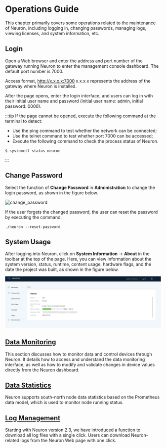 # Operations Guide

This chapter primarily covers some operations related to the maintenance of Neuron, including logging in, changing passwords, managing logs, viewing licenses, and system information, etc.

## Login

Open a Web browser and enter the address and port number of the gateway running Neuron to enter the management console dashboard. The default port number is 7000.

Access format, http://x.x.x.x:7000 x.x.x.x represents the address of the gateway where Neuron is installed.

After the page opens, enter the login interface, and users can log in with their initial user name and password (initial user name: admin, initial password: 0000).

:::tip
If the page cannot be opened, execute the following command at the terminal to detect:

* Use the ping command to test whether the network can be connected;
* Use the telnet command to test whether port 7000 can be accessed;
* Execute the following command to check the process status of Neuron.

```
$ systemctl status neuron
```
:::

## Change Password

Select the function of **Change Password** in **Administration** to change the login password, as shown in the figure below.

![change_password](/Users/lena/Documents/GitHub/neuron-docs/en_US/usage/admin/assets/change_password.png)

If the user forgets the changed password, the user can reset the password by executing the command.

```shell
./neuron --reset-password
```

## System Usage

After logging into Neuron, click on **System Information** -> **About** in the toolbar at the top of the page. Here, you can view information about the system version, status, runtime, content usage, hardware flags, and the date the project was built, as shown in the figure below.

![image-20230802172853368](./assets/usage.png)

## [Data Monitoring](../monitoring.md)

This section discusses how to monitor data and control devices through Neuron. It details how to access and understand the data monitoring interface, as well as how to modify and validate changes in device values directly from the Neuron dashboard.

## [Data Statistics](../dashboard/data-statistics.md)

Neuron supports south-north node data statistics based on the Prometheus data model, which is used to monitor node running status. 

## [Log Management](./log-management.md)

Starting with Neuron version 2.3, we have introduced a function to download all log files with a single click. Users can download Neuron-related logs from the Neuron Web page with one click. 
